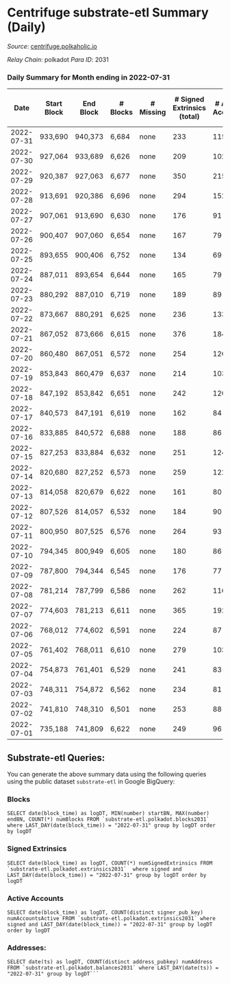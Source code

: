 # Centrifuge substrate-etl Summary (Daily)

_Source_: [centrifuge.polkaholic.io](https://centrifuge.polkaholic.io)

*Relay Chain*: polkadot
*Para ID*: 2031



### Daily Summary for Month ending in 2022-07-31


| Date | Start Block | End Block | # Blocks | # Missing | # Signed Extrinsics (total) | # Active Accounts | # Addresses with Balances | # Events | # Transfers | # XCM Transfers In | # XCM Transfers Out |
| ---- | ----------- | --------- | -------- | --------- | --------------------------- | ----------------- | ------------------------- | -------- | ----------- | ------------------ | ------------------- |
| 2022-07-31 | 933,690 | 940,373 | 6,684 | none  | 233 | 115 | 42,203 | 14,480 | 180 ($31,747.23) |   |   |
| 2022-07-30 | 927,064 | 933,689 | 6,626 | none  | 209 | 102 | 42,190 | 14,245 | 145 ($25,235.46) |   |   |
| 2022-07-29 | 920,387 | 927,063 | 6,677 | none  | 350 | 215 | 42,179 | 14,978 | 165 ($43,250.97) |   |   |
| 2022-07-28 | 913,691 | 920,386 | 6,696 | none  | 294 | 152 | 42,166 | 14,873 | 200 ($2,535,365.41) |   |   |
| 2022-07-27 | 907,061 | 913,690 | 6,630 | none  | 176 | 91 | 42,145 | 14,096 | 112 ($248,098.80) |   |   |
| 2022-07-26 | 900,407 | 907,060 | 6,654 | none  | 167 | 79 | 42,140 | 14,101 | 124 ($173,297.88) |   |   |
| 2022-07-25 | 893,655 | 900,406 | 6,752 | none  | 134 | 69 | 42,131 | 14,211 | 100 ($46,481.69) |   |   |
| 2022-07-24 | 887,011 | 893,654 | 6,644 | none  | 165 | 79 | 42,123 | 14,089 | 126 ($47,799.27) |   |   |
| 2022-07-23 | 880,292 | 887,010 | 6,719 | none  | 189 | 89 | 42,113 | 14,415 | 149 ($66,998.82) |   |   |
| 2022-07-22 | 873,667 | 880,291 | 6,625 | none  | 236 | 133 | 42,099 | 14,307 | 149 ($57,438.11) |   |   |
| 2022-07-21 | 867,052 | 873,666 | 6,615 | none  | 376 | 184 | 42,089 | 14,888 | 251 ($105,249.11) |   |   |
| 2022-07-20 | 860,480 | 867,051 | 6,572 | none  | 254 | 126 | 42,074 | 14,341 | 191 ($109,664.49) |   |   |
| 2022-07-19 | 853,843 | 860,479 | 6,637 | none  | 214 | 103 | 42,057 | 14,274 | 152 ($604,604.32) |   |   |
| 2022-07-18 | 847,192 | 853,842 | 6,651 | none  | 242 | 120 | 42,045 | 14,532 | 197 ($111,829.44) |   |   |
| 2022-07-17 | 840,573 | 847,191 | 6,619 | none  | 162 | 84 | 42,033 | 14,036 | 124 ($224,801.73) |   |   |
| 2022-07-16 | 833,885 | 840,572 | 6,688 | none  | 188 | 86 | 42,025 | 14,242 | 141 ($29,512.01) |   |   |
| 2022-07-15 | 827,253 | 833,884 | 6,632 | none  | 251 | 124 | 42,017 | 14,540 | 202 ($164,512.05) |   |   |
| 2022-07-14 | 820,680 | 827,252 | 6,573 | none  | 259 | 122 | 41,998 | 14,383 | 212 ($952,086.14) |   |   |
| 2022-07-13 | 814,058 | 820,679 | 6,622 | none  | 161 | 80 | 41,984 | 14,018 | 124 ($54,886.11) |   |   |
| 2022-07-12 | 807,526 | 814,057 | 6,532 | none  | 184 | 90 | 41,971 | 14,003 | 128 ($3,311.21) |   |   |
| 2022-07-11 | 800,950 | 807,525 | 6,576 | none  | 264 | 93 | 41,962 | 14,400 | 187 ($15,446.45) |   |   |
| 2022-07-10 | 794,345 | 800,949 | 6,605 | none  | 180 | 86 | 41,927 | 14,080 | 126 ($34,641.10) |   |   |
| 2022-07-09 | 787,800 | 794,344 | 6,545 | none  | 176 | 77 | 41,917 | 13,905 | 102 ($274.51) |   |   |
| 2022-07-08 | 781,214 | 787,799 | 6,586 | none  | 262 | 116 | 41,912 | 14,354 | 157 ($2,445,703.17) |   |   |
| 2022-07-07 | 774,603 | 781,213 | 6,611 | none  | 365 | 192 | 41,900 | 14,915 | 268 ($3,242,316.10) |   |   |
| 2022-07-06 | 768,012 | 774,602 | 6,591 | none  | 224 | 87 | 41,885 | 14,107 | 136 ($206,600.48) |   |   |
| 2022-07-05 | 761,402 | 768,011 | 6,610 | none  | 279 | 103 | 41,877 | 14,403 | 135 ($71,339.75) |   |   |
| 2022-07-04 | 754,873 | 761,401 | 6,529 | none  | 241 | 83 | 41,866 | 14,057 | 130 ($559,828.96) |   |   |
| 2022-07-03 | 748,311 | 754,872 | 6,562 | none  | 234 | 81 | 41,854 | 14,104 | 148 ($25,951.90) |   |   |
| 2022-07-02 | 741,810 | 748,310 | 6,501 | none  | 253 | 88 | 41,834 | 14,080 | 168 ($43,500.46) |   |   |
| 2022-07-01 | 735,188 | 741,809 | 6,622 | none  | 249 | 96 | 41,807 | 14,346 | 142 ($355,293.22) |   |   |

## Substrate-etl Queries:
You can generate the above summary data using the following queries using the public dataset `substrate-etl` in Google BigQuery:


### Blocks
```
SELECT date(block_time) as logDT, MIN(number) startBN, MAX(number) endBN, COUNT(*) numBlocks FROM `substrate-etl.polkadot.blocks2031`  where LAST_DAY(date(block_time)) = "2022-07-31" group by logDT order by logDT
```


### Signed Extrinsics
```
SELECT date(block_time) as logDT, COUNT(*) numSignedExtrinsics FROM `substrate-etl.polkadot.extrinsics2031`  where signed and LAST_DAY(date(block_time)) = "2022-07-31" group by logDT order by logDT
```


### Active Accounts
```
SELECT date(block_time) as logDT, COUNT(distinct signer_pub_key) numAccountsActive FROM `substrate-etl.polkadot.extrinsics2031` where signed and LAST_DAY(date(block_time)) = "2022-07-31" group by logDT order by logDT
```


### Addresses:
```
SELECT date(ts) as logDT, COUNT(distinct address_pubkey) numAddress FROM `substrate-etl.polkadot.balances2031` where LAST_DAY(date(ts)) = "2022-07-31" group by logDT```

